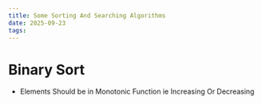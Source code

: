 ```yaml
---
title: Some Sorting And Searching Algorithms
date: 2025-09-23
tags: 
---
```



# Binary Sort 

- Elements Should be in Monotonic Function ie Increasing Or Decreasing 

